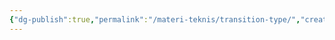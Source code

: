 ```yaml
---
{"dg-publish":true,"permalink":"/materi-teknis/transition-type/","created":"2025-10-13T03:02:53.070-07:00","updated":"2025-10-15T02:03:22.000-07:00"}
---
```


